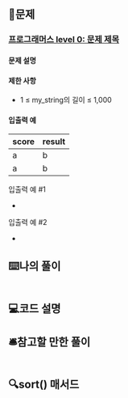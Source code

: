 ## 📝문제
### [프로그래머스 level 0: 문제 제목](링크)
#### 문제 설명

#### 제한 사항
+ 1 ≤ my_string의 길이 ≤ 1,000


#### 입출력 예
|score|result|
|---|---|
| a | b |
| a | b | 

입출력 예 #1

+ 
입출력 예 #2

+ 


## ⌨️나의 풀이
```js

```

## 💻코드 설명

## 🛎️참고할 만한 풀이

```js

```

## 🔍sort() 매서드